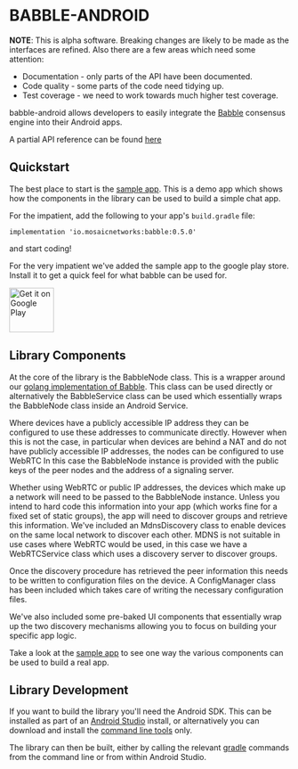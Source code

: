 # BABBLE-ANDROID

**NOTE**:
This is alpha software. Breaking changes are likely to be made as the
interfaces are refined. Also there are a few areas which need some
attention:

* Documentation - only parts of the API have been documented.
* Code quality - some parts of the code need tidying up.
* Test coverage - we need to work towards much higher test coverage.

babble-android allows developers to easily integrate the
[Babble](https://github.com/mosaicnetworks/babble) consensus engine
into their Android apps.

A partial API reference can be found [here](https://javadoc.io/doc/io.mosaicnetworks/babble/latest/index.html)

## Quickstart

The best place to start is the [sample app](https://github.com/mosaicnetworks/babble-android/tree/master/sample). This is a demo app which shows how the
components in the library can be used to build a simple chat app.

For the impatient, add the following to your app's `build.gradle` file:

```implementation 'io.mosaicnetworks:babble:0.5.0'```

and start coding!

For the very impatient we've added the sample app to the google play store. Install
it to get a quick feel for what babble can be used for.

<a href='https://play.google.com/store/apps/details?id=io.mosaicnetworks.sample&hl=en_GB'><img alt='Get it on Google Play' src='https://play.google.com/intl/en_us/badges/images/generic/en_badge_web_generic.png' height='80px'/></a>

## Library Components

At the core of the library is the BabbleNode class. This is a
wrapper around our [golang implementation of Babble](https://github.com/mosaicnetworks/babble).
This class can be used directly or alternatively the BabbleService class can be used which essentially
wraps the BabbleNode class inside an Android Service.

Where devices have a publicly accessible IP address they can be configured to use these addresses
to communicate directly. However when this is not the case, in particular when devices are behind
a NAT and do not have publicly accessible IP addresses, the nodes can be configured to use WebRTC
In this case the BabbleNode instance is provided with the public keys of the peer nodes and the
address of a signaling server.

Whether using WebRTC or public IP addresses, the devices which make up a network will need to be passed to
the BabbleNode instance.
Unless you intend to hard code this information into your app (which works fine for a fixed set of static groups),
the app will need to discover groups and retrieve this information. We've included an MdnsDiscovery
class to enable devices on the same local network to discover
each other. MDNS is not suitable in use cases where WebRTC would be used, in this case we have a
WebRTCService class which uses a discovery server to discover groups.

Once the discovery procedure has retrieved the peer information this needs to be written to
configuration files on the device. A ConfigManager class has been included which takes care
of writing the necessary configuration files.

We've also included some pre-baked UI components that essentially wrap up the two
discovery mechanisms allowing you to focus on building your specific app logic.

Take a look at the
[sample app](https://github.com/mosaicnetworks/babble-android/tree/master/sample)
to see one way the various components can be used to build a real app.


## Library Development

If you want to build the library you'll need the Android SDK. This can be installed
as part of an [Android Studio](https://developer.android.com/studio)
install, or alternatively you can download and install the
[command line tools](https://developer.android.com/studio/index.html#command-tools)
only.

The library can then be built, either by calling the relevant [gradle](https://gradle.org/)
commands from the command line or from within Android Studio.
